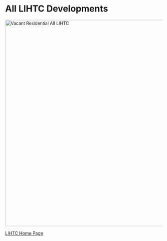 # All LIHTC Developments

<img width="660" alt="Vacant Residential All LIHTC" src="https://user-images.githubusercontent.com/113042154/199341305-47578893-9330-4e75-8587-8bba3bb79ea9.png">


[LIHTC Home Page](https://pcrgdatafellows.github.io/Summer-Research-Project/LIHTC.html)
